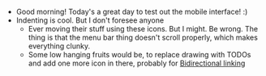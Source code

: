 - Good morning! Today's a great day to test out the mobile interface! :)
- Indenting is cool. But I don't foresee anyone 
    - Ever moving their stuff using these icons. But I might.  Be wrong. The thing is that the menu bar thing doesn't scroll properly, which makes everything clunky.
    - Some low hanging fruits would be, to replace drawing with TODOs and add one more icon in there, probably for [Bidirectional linking](<./Bidirectional linking.md>)